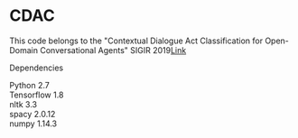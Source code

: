# CDAC
This code belongs to the "Contextual Dialogue Act Classification for Open-Domain Conversational Agents" SIGIR 2019<a href="https://sigir.org/sigir2019/program/accepted/">Link</a> 

Dependencies <br />

Python 2.7 <br />
Tensorflow 1.8 <br />
nltk 3.3 <br />
spacy 2.0.12 <br />
numpy 1.14.3 <br />
